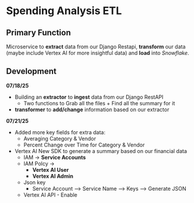 # Spending Analysis ETL

## Primary Function 

Microservice to **extract** data from our Django Restapi, **transform** our data (maybe include Vertex AI for more insightful data) and **load** into *Snowflake*.

## Development 

**07/18/25**
- Building an **extractor** to **ingest** data from our Django RestAPI
  - Two functions to Grab all the files + Find all the summary for it 
- **transformer** to **add/change** information based on our extractor 

**07/21/25** 
- Added more key fields for extra data:
  - Averaging Category & Vendor 
  - Percent Change over Time for Category & Vendor 
- Vertex AI New SDK to generate a summary based on our financial data 
  - IAM -> **Service Accounts** 
  - IAM Polcy ->
    - **Vertex AI User**
    - **Vertex AI Admin**
  - Json key 
    - Service Account --> Service Name --> Keys --> Generate JSON
  - Vertex AI API - Enable 